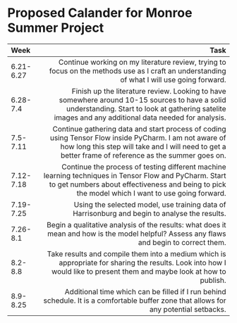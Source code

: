 # Proposed Calander for Monroe Summer Project
| Week | Task |
| :-- | --:|
| 6.21-6.27 | Continue working on my literature review, trying to focus on the methods use as I craft an understanding of what I will use going forward.|
| 6.28-7.4| Finish up the literature review. Looking to have somewhere around 10-15 sources to have a solid understanding. Start to look at gathering satelite images and any additional data needed for analysis.|
|7.5-7.11| Continue gathering data and start process of coding using Tensor Flow inside PyCharm. I am not aware of how long this step will take and I will need to get a better frame of reference as the summer goes on.|
|7.12-7.18| Continue the process of testing different machine learning techniques in Tensor Flow and PyCharm. Start to get numbers about effectiveness and being to pick the model which I want to use going forward.|
|7.19-7.25| Using the selected model, use training data of Harrisonburg and begin to analyse the results. |
|7.26-8.1| Begin a qualitative analysis of the results: what does it mean and how is the model helpful? Assess any flaws and begin to correct them.|
|8.2-8.8| Take results and compile them into a medium which is appropriate for sharing the results. Look into how I would like to present them and maybe look at how to publish.|
|8.9-8.25| Additional time which can be filled if I run behind schedule. It is a comfortable buffer zone that allows for any potential setbacks.|
